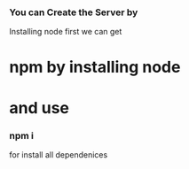 ### You can Create the Server by 

Installing node first we can get 
# npm by installing node

# and use 

### npm i 

for install all dependenices

